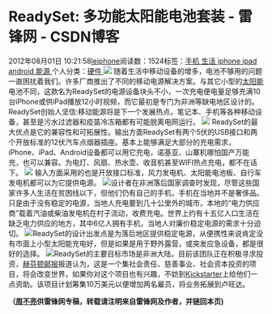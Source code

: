 
# ReadySet: 多功能太阳能电池套装 - 雷锋网 - CSDN博客


2012年08月01日 10:21:58[leiphone](https://me.csdn.net/leiphone)阅读数：1524标签：[手机																](https://so.csdn.net/so/search/s.do?q=手机&t=blog)[生活																](https://so.csdn.net/so/search/s.do?q=生活&t=blog)[iphone																](https://so.csdn.net/so/search/s.do?q=iphone&t=blog)[ipad																](https://so.csdn.net/so/search/s.do?q=ipad&t=blog)[android																](https://so.csdn.net/so/search/s.do?q=android&t=blog)[能源																](https://so.csdn.net/so/search/s.do?q=能源&t=blog)[
							](https://so.csdn.net/so/search/s.do?q=android&t=blog)[
																					](https://so.csdn.net/so/search/s.do?q=ipad&t=blog)个人分类：[硬件																](https://blog.csdn.net/leiphone/article/category/877730)
[
																								](https://so.csdn.net/so/search/s.do?q=ipad&t=blog)
[
				](https://so.csdn.net/so/search/s.do?q=iphone&t=blog)
[
			](https://so.csdn.net/so/search/s.do?q=iphone&t=blog)
[
		](https://so.csdn.net/so/search/s.do?q=生活&t=blog)
[
	](https://so.csdn.net/so/search/s.do?q=手机&t=blog)
![](http://www.leiphone.com/wp-content/uploads/2012/07/1238.jpg)
随着生活中移动设备的增多，电池不够用的问题一直困扰着我们。许多厂商推出了不同的移动电源解决方案。与其它小型的[太阳能](http://www.leiphone.com/?s=%E5%A4%AA%E9%98%B3%E8%83%BD)电池不同，这款名为ReadySet的电源设备块头不小，一次充电便电量足够充满10台iPhone或供iPad播放12小时视频，而它最初是专门为非洲等缺电地区设计的。ReadySet创始人坚信:移动能源将是下一个发展热点，笔记本、手机等各种移动设备，甚至是污水过滤器和疫苗冷冻箱都有可能脱离电网运行。
![](http://www.leiphone.com/wp-content/uploads/2012/07/Fenix_Outdoor-Power-1024x682.jpg)
ReadySet的最大优点是它的兼容性和可拓展性。输出方面ReadySet有两个5伏的USB接口和两个开放标准的12伏汽车点烟器插座。基本上能够满足大部分的充电需求，iPhone、iPad、Android设备都可以用它充电，诺基亚、山寨机哪怕国产万能充，也可以兼容。为电灯、风扇、热水壶、收音机甚至WIFI热点充电，都不在话下。
![](http://www.leiphone.com/wp-content/uploads/2012/07/Fenix_Outdoor-Power41-1024x682.jpg)
输入方面采用的也是开放接口标准，风力发电机、太阳能电池板、自行车发电机都可以为它提供电源。
![](http://www.leiphone.com/wp-content/uploads/2012/07/Fenix_Outdoor-Power2.jpg)设计者在非洲落后国家调查时发现，尽管这些国家许多人生活在贫困线以下，但他们仍有自己的手机，手机在当地并不是奢侈品。只是由于没有稳定的电源，当地人充电要到几十公里外的城市，本地的“电力供应商”载着汽油或柴油发电机在村子流动，收费充电。世界上约有十五亿人口生活在缺乏电力供应的地方，其中6亿人拥有手机，当地人对廉价稳定电源的需求十分迫切。
![](http://www.leiphone.com/wp-content/uploads/2012/07/Fenix_Outdoor-Power3-1024x682.jpg)ReadySet的设计出发点是为落后地区提供稳定电源，从便携性来说肯定没有市面上小型太阳能充电好，但是如果是用于野外露营，或突发应急设备，都是很好的选择。
![](http://www.leiphone.com/wp-content/uploads/2012/07/Fenix_Outdoor-Power5.png)ReadySet的主要目标市场是非洲大陆，目前该团队正在积极寻求投资，[赫芬顿邮报](http://www.kickstarter.com/projects/mikelin/readyset-solar-kit-for-ipad-iphone-android-and-mor?ref=category)报道认为，这是一个集社会责任、慈善事业、社会资本投资的项目，将会改变世界，如果你对这个项目也有兴趣，不妨到[Kickstarter](http://www.kickstarter.com/projects/mikelin/readyset-solar-kit-for-ipad-iphone-android-and-mor?ref=category)上给他们一点资助。该项目计划筹集10万美元以便增加两名雇员，将业务拓展到卢旺达。

**（****[周不亮](http://www.leiphone.com/author/%E5%91%A8%E4%B8%8D%E4%BA%AE)****供****雷锋网****专稿，转载请注明来自雷锋网及作者，并链回本页)**

